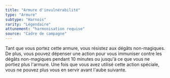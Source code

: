```yaml
---
title: "Armure d'invulnérabilité"
type: "Armure"
subtype: "Harnois"
rarity: "Légendaire"
attunement: "harmonisation requise"
source: "Cadre de campagne"
---
```

Tant que vous portez cette armure, vous résistez aux dégâts non-magiques. De plus, vous pouvez dépenser une action pour vous immuniser contre les dégâts non-magiques pendant 10 minutes ou jusqu'à ce que vous ne portiez plus l'armure. Une fois que vous avez utilisé cette action spéciale, vous ne pouvez plus vous en servir avant l'aube suivante.
